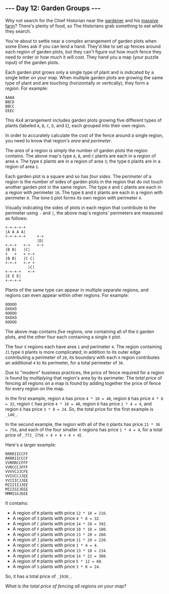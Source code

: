 ## --- Day 12: Garden Groups ---

Why not search for the Chief Historian near
the  [gardener](https://adventofcode.com/2023/day/5)  and
his  [massive farm](https://adventofcode.com/2023/day/21)? There's plenty of
food, so The Historians grab something to eat while they search.

You're about to settle near a complex arrangement of garden plots when some
Elves ask if you can lend a hand. They'd like to set up fences around each
region of garden plots, but they can't figure out how much fence they need to
order or how much it will cost. They hand you a map (your puzzle input) of the
garden plots.

Each garden plot grows only a single type of plant and is indicated by a single
letter on your map. When multiple garden plots are growing the same type of
plant and are touching (horizontally or vertically), they form a  _region_. For
example:

```
AAAA
BBCD
BBCC
EEEC
```

This 4x4 arrangement includes garden plots growing five different types of
plants (labeled  `A`,  `B`,  `C`,  `D`, and  `E`), each grouped into their own
region.

In order to accurately calculate the cost of the fence around a single region,
you need to know that region's  _area_  and  _perimeter_.

The  _area_  of a region is simply the number of garden plots the region
contains. The above map's type  `A`,  `B`, and  `C`  plants are each in a region
of area  `4`. The type  `E`  plants are in a region of area  `3`; the type  `D`
plants are in a region of area  `1`.

Each garden plot is a square and so has  _four sides_. The  _perimeter_  of a
region is the number of sides of garden plots in the region that do not touch
another garden plot in the same region. The type  `A`  and  `C`  plants are each
in a region with perimeter  `10`. The type  `B`  and  `E`  plants are each in a
region with perimeter  `8`. The lone  `D`  plot forms its own region with
perimeter  `4`.

Visually indicating the sides of plots in each region that contribute to the
perimeter using  `-`  and  `|`, the above map's regions' perimeters are measured
as follows:

```
+-+-+-+-+
|A A A A|
+-+-+-+-+     +-+
              |D|
+-+-+   +-+   +-+
|B B|   |C|
+   +   + +-+
|B B|   |C C|
+-+-+   +-+ +
          |C|
+-+-+-+   +-+
|E E E|
+-+-+-+
```

Plants of the same type can appear in multiple separate regions, and regions can
even appear within other regions. For example:

```
OOOOO
OXOXO
OOOOO
OXOXO
OOOOO
```

The above map contains  _five_  regions, one containing all of the  `O`  garden
plots, and the other four each containing a single  `X`  plot.

The four  `X`  regions each have area  `1`  and perimeter  `4`. The region
containing  `21`  type  `O`  plants is more complicated; in addition to its
outer edge contributing a perimeter of  `20`, its boundary with each  `X`
region contributes an additional  `4`  to its perimeter, for a total perimeter
of  `36`.

Due to "modern" business practices, the  _price_  of fence required for a region
is found by  _multiplying_  that region's area by its perimeter. The  _total
price_  of fencing all regions on a map is found by adding together the price of
fence for every region on the map.

In the first example, region  `A`  has price  `4 * 10 = 40`, region  `B`  has
price  `4 * 8 = 32`, region  `C`  has price  `4 * 10 = 40`, region  `D`  has
price  `1 * 4 = 4`, and region  `E`  has price  `3 * 8 = 24`. So, the total
price for the first example is  `_140_`.

In the second example, the region with all of the  `O`  plants has price
`21 * 36 = 756`, and each of the four smaller  `X`  regions has price
`1 * 4 = 4`, for a total price of  `_772_`  (`756 + 4 + 4 + 4 + 4`).

Here's a larger example:

```
RRRRIICCFF
RRRRIICCCF
VVRRRCCFFF
VVRCCCJFFF
VVVVCJJCFE
VVIVCCJJEE
VVIIICJJEE
MIIIIIJJEE
MIIISIJEEE
MMMISSJEEE
```

It contains:

- A region of  `R`  plants with price  `12 * 18 = 216`.
- A region of  `I`  plants with price  `4 * 8 = 32`.
- A region of  `C`  plants with price  `14 * 28 = 392`.
- A region of  `F`  plants with price  `10 * 18 = 180`.
- A region of  `V`  plants with price  `13 * 20 = 260`.
- A region of  `J`  plants with price  `11 * 20 = 220`.
- A region of  `C`  plants with price  `1 * 4 = 4`.
- A region of  `E`  plants with price  `13 * 18 = 234`.
- A region of  `I`  plants with price  `14 * 22 = 308`.
- A region of  `M`  plants with price  `5 * 12 = 60`.
- A region of  `S`  plants with price  `3 * 8 = 24`.

So, it has a total price of  `_1930_`.

_What is the total price of fencing all regions on your map?_
